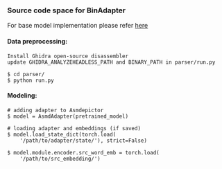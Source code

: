 ### Source code space for BinAdapter

For base model implementation please refer [here](https://github.com/agwaBom/AsmDepictor)

#### Data preprocessing:

    Install Ghidra open-source disassembler
    update GHIDRA_ANALYZEHEADLESS_PATH and BINARY_PATH in parser/run.py

    $ cd parser/
    $ python run.py

#### Modeling:

    # adding adapter to Asmdepictor
    $ model = AsmdAdapter(pretrained_model)

    # loading adapter and embeddings (if saved)
    $ model.load_state_dict(torch.load(
        '/path/to/adapter/state/'), strict=False)
    
    $ model.module.encoder.src_word_emb = torch.load(
        '/path/to/src_embedding/')
